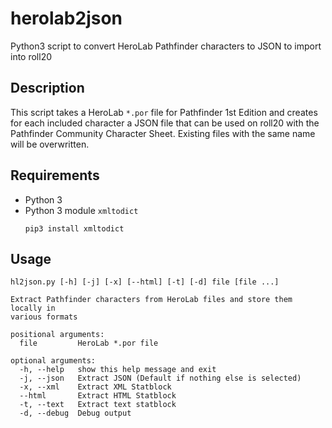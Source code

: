 # herolab2json #

Python3 script to convert HeroLab Pathfinder characters to JSON to import into roll20

## Description ##

This script takes a HeroLab ``*.por`` file for Pathfinder 1st Edition and creates for each included character a JSON file that can be used on roll20 with the Pathfinder Community Character Sheet. Existing files with the same name will be overwritten.

## Requirements  ##

* Python 3
* Python 3 module ``xmltodict``
  ```
  pip3 install xmltodict
  ```

## Usage ##

```
hl2json.py [-h] [-j] [-x] [--html] [-t] [-d] file [file ...]

Extract Pathfinder characters from HeroLab files and store them locally in
various formats

positional arguments:
  file         HeroLab *.por file

optional arguments:
  -h, --help   show this help message and exit
  -j, --json   Extract JSON (Default if nothing else is selected)
  -x, --xml    Extract XML Statblock
  --html       Extract HTML Statblock
  -t, --text   Extract text statblock
  -d, --debug  Debug output
```
